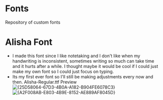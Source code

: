 # Fonts
Repository of custom fonts

# Alisha Font
- I made this font since I like notetaking and I don't like when my handwriting is inconsistent, sometimes writing so much can take time and it hurts after a while. I thought maybe it would be cool if I could just make my own font so I could just focus on typing.
- Its my first ever font so I'll still be making adjustments every now and then.
Alisha-Regular.ttf Preview
![{25D58064-67D3-4B0A-A182-B904FE6078C3}](https://github.com/user-attachments/assets/8c4e834c-7f11-4629-b9e5-05830c02bfd4)
![{A2F008AB-E803-4B9E-8152-AE889AF8045D}](https://github.com/user-attachments/assets/23348491-148b-4d37-8965-cdfcd27e10b2)

